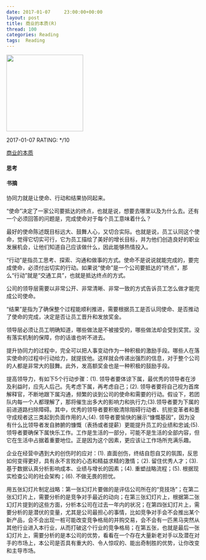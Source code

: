 ```yaml
---
date: 2017-01-07     23:00:00+00:00
layout: post
title: 商业的本质(R)
thread: 100
categories: Reading
tags:  Reading
---
```


<img src="https://images-cn.ssl-images-amazon.com/images/I/41vUZvD5n7L.jpg" width="200" />

2017-01-07 RATING: \*/10

[商业的本质][1]

#### 思考




#### 书摘

协同力就是让使命、行动和结果协同起来。

“使命”决定了一家公司要抵达的终点，也就是说，想要去哪里以及为什么去。还有一个必须回答的问题是，完成使命对于每个员工意味着什么？ 

最好的使命陈述既目标远大、鼓舞人心，又切合实际。也就是说，员工认同这个使命，觉得它切实可行，它为员工描绘了美好的增长目标，并为他们创造良好的职业发展机会，让他们知道自己应该做什么，因此能够热情投入。﻿

“行动”是指员工思考、探索、沟通和做事的方式。使命不是说说就能完成的，要完成使命，必须付出切实的行动。如果说“使命”是一个公司要抵达的“终点”，那么“行动”就是“交通工具”，也就是抵达终点的方式。﻿

公司的领导层需要以非常公开、非常清晰、非常一致的方式告诉员工怎么做才能完成公司使命。

“结果”是指为了确保整个过程能顺利推进，需要根据员工是否认同使命、是否推动了使命的完成，决定是否让员工晋升和发放奖金。﻿

领导层必须让员工明确知道，哪些做法是不被接受的，哪些做法却会受到奖赏。没有落实机制的保障，你的话谁也听不进去。﻿

提升协同力的过程中，完全可以把人事变动作为一种积极的激励手段。哪些人在落实使命的过程中行动给力，就提拔他。这样就会传递出强烈的信息，对于整个公司的人都是非常大的鼓舞。此外，发高额奖金也是一种积极的鼓励手段。 

提高领导力，有如下5个行动步骤：(1). 领导者要体谅下属，最优秀的领导者在涉及利益时，应先人后己。先考虑下属，再考虑自己；(2). 领导者要将自己视为首席解释官，不断地跟下属沟通，频繁的谈到公司的使命和需要的行动。假设下，若团队内每一个人都理解了，那将催生出多大的影响力和执行力;(3).领导者要为下属的前进道路扫除障碍。其中，优秀的领导者要积极清除阻碍行动者、抗拒变革者和墨守成规者这三类起到负面作用的人;(4). 领导者要愉快的展示“慷慨基因”，因为没有什么比领导者发自肺腑的慷慨（表扬或者提薪）更能提升员工的业绩和忠诚;(5). 领导者要确保下属快乐工作。工作是生活的一部分，可能不是生活的全部内容，但它在生活中占据着重要地位。正是因为这个因素，更应该让工作场所充满乐趣。

企业在经营中遇到大的创伤时的应对：(1). 直面创伤，终结自怨自艾的氛围，反思如何变得更好，具有永不言败的心态和精益求精的激情；（2). 留住优秀人才；(3). 基于数据认真分析影响成本、业绩与增长的因素；(4). 重塑战略流程；(5). 根据现实检查公司的社会架构；(6). 不做无畏的担忧。

用五张幻灯片制定战略﻿：第一张幻灯片要做的是评估公司所在的“竞技场”；在第二张幻灯片上，需要分析的是竞争对手最近的动向；在第三张幻灯片上，根据第二张幻灯片提到的这些方面，分析本公司在过去一年内的状况；在第四张幻灯片上，需要分析的是潜伏的变量，尤其是公司最担心的事情，比如竞争对手会不会推出某个新产品，会不会出现一桩可能改变竞争格局的并购交易，会不会有一匹黑马突然从其他行业进入本行业，从而打破这个行业的竞争格局；在第五张，也就是最后一张幻灯片上，需要分析的是本公司的优势，看看在一个存在大量新老对手以及潜在对手的市场上，本公司是否具有重大的、令人惊叹的、能出奇制胜的优势，让你改变和主导市场。﻿



[1]:	https://www.amazon.cn/dp/B01COZU1M0/ref=sr%5C_1%5C_1?ie=UTF8&qid=1483745161&sr=8-1&keywords=%E5%95%86%E4%B8%9A%E7%9A%84%E6%9C%AC%E8%B4%A8